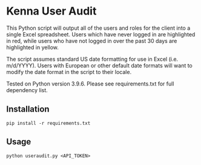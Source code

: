 # Kenna User Audit

This Python script will output all of the users and roles for the client into a single Excel spreadsheet. Users which have never logged in are highlighted in red, while users who have not logged in over the past 30 days are highlighted in yellow.

The script assumes standard US date formatting for use in Excel (i.e. m/d/YYYY). Users with European or other default date formats will want to modify the date format in the script to their locale.

Tested on Python version 3.9.6. Please see requirements.txt for full dependency list.

## Installation

`pip install -r requirements.txt`

## Usage

`python useraudit.py <API_TOKEN>`
